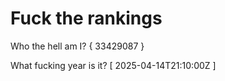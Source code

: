 # Fuck the rankings

Who the hell am I?
{ 33429087 }

What fucking year is it?
[ 2025-04-14T21:10:00Z ]
